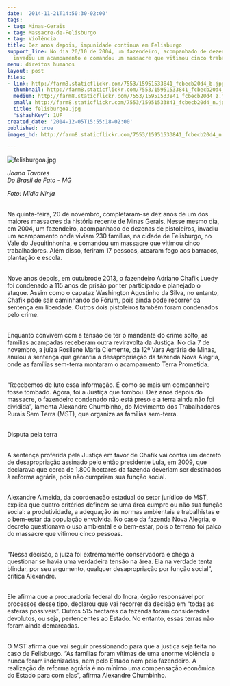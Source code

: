 ```yaml
---
date: '2014-11-21T14:50:30-02:00'
tags:
- tag: Minas-Gerais
- tag: Massacre-de-Felisburgo
- tag: Violência
title: Dez anos depois, impunidade continua em Felisburgo
support_line: No dia 20/10 de 2004, um fazendeiro, acompanhado de dezenas de pistoleiros,
  invadiu um acampamento e comandou um massacre que vitimou cinco trabalhadores.
menu: direitos humanos
layout: post
files:
- link: http://farm8.staticflickr.com/7553/15951533841_fcbecb20d4_b.jpg
  thumbnail: http://farm8.staticflickr.com/7553/15951533841_fcbecb20d4_t.jpg
  medium: http://farm8.staticflickr.com/7553/15951533841_fcbecb20d4_z.jpg
  small: http://farm8.staticflickr.com/7553/15951533841_fcbecb20d4_n.jpg
  title: felisburgoa.jpg
  "$$hashKey": 1UF
created_date: '2014-12-05T15:55:18-02:00'
published: true
images_hd: http://farm8.staticflickr.com/7553/15951533841_fcbecb20d4_n.jpg

---
```

<p><img alt="felisburgoa.jpg" src="http://farm8.staticflickr.com/7553/15951533841_fcbecb20d4_b.jpg" /></p>

<p><em>Joana Tavares<br />
Do Brasil de Fato - MG</em></p>

<p><em>Foto: M&iacute;dia Ninja</em></p>

<p><br />
Na quinta-feira, 20 de novembro, completaram-se dez anos de um dos maiores massacres da hist&oacute;ria recente de Minas Gerais. Nesse mesmo dia, em 2004, um fazendeiro, acompanhado de dezenas de pistoleiros, invadiu um acampamento onde viviam 230 fam&iacute;lias, na cidade de Felisburgo, no Vale do Jequitinhonha, e comandou um massacre que vitimou cinco trabalhadores. Al&eacute;m disso, feriram 17 pessoas, atearam fogo aos barracos, planta&ccedil;&atilde;o e escola.</p>

<p><br />
Nove anos depois, em outubrode 2013, o fazendeiro Adriano Chafik Luedy foi condenado a 115 anos de pris&atilde;o por ter participado e planejado o ataque. Assim como o capataz Washington Agostinho da Silva, no entanto, Chafik p&ocirc;de sair caminhando do F&oacute;rum, pois ainda pode recorrer da senten&ccedil;a em liberdade. Outros dois pistoleiros tamb&eacute;m foram condenados pelo crime.</p>

<p><br />
Enquanto convivem com a tens&atilde;o de ter o mandante do crime solto, as fam&iacute;lias acampadas receberam outra reviravolta da Justi&ccedil;a. No dia 7 de novembro, a ju&iacute;za Rosilene Maria Clemente, da 12&ordf; Vara Agr&aacute;ria de Minas, anulou a senten&ccedil;a que garantia a desapropria&ccedil;&atilde;o da fazenda Nova Alegria, onde as fam&iacute;lias sem-terra montaram o acampamento Terra Prometida.</p>

<p><br />
&ldquo;Recebemos de luto essa informa&ccedil;&atilde;o. &Eacute; como se mais um companheiro fosse tombado. Agora, foi a Justi&ccedil;a que tombou. Dez anos depois do massacre, o fazendeiro condenado n&atilde;o est&aacute; preso e a terra ainda n&atilde;o foi dividida&rdquo;, lamenta Alexandre Chumbinho, do Movimento dos Trabalhadores Rurais Sem Terra (MST), que organiza as fam&iacute;lias sem-terra.</p>

<p><br />
Disputa pela terra</p>

<p><br />
A senten&ccedil;a proferida pela Justi&ccedil;a em favor de Chafik vai contra um decreto de desapropria&ccedil;&atilde;o assinado pelo ent&atilde;o presidente Lula, em 2009, que declarava que cerca de 1.800 hectares da fazenda deveriam ser destinados &agrave; reforma agr&aacute;ria, pois n&atilde;o cumpriam sua fun&ccedil;&atilde;o social.</p>

<p><br />
Alexandre Almeida, da coordena&ccedil;&atilde;o estadual do setor jur&iacute;dico do MST, explica que quatro crit&eacute;rios definem se uma &aacute;rea cumpre ou n&atilde;o sua fun&ccedil;&atilde;o social: a produtividade, a adequa&ccedil;&atilde;o &agrave;s normas ambientais e trabalhistas e o bem-estar da popula&ccedil;&atilde;o envolvida. No caso da fazenda Nova Alegria, o decreto questionava o uso ambiental e o bem-estar, pois o terreno foi palco do massacre que vitimou cinco pessoas.&nbsp;</p>

<p><br />
&ldquo;Nessa decis&atilde;o, a ju&iacute;za foi extremamente conservadora e chega a questionar se havia uma verdadeira tens&atilde;o na &aacute;rea. Ela na verdade tenta blindar, por seu argumento, qualquer desapropria&ccedil;&atilde;o por fun&ccedil;&atilde;o social&rdquo;, critica Alexandre.&nbsp;</p>

<p><br />
Ele afirma que a procuradoria federal do Incra, &oacute;rg&atilde;o respons&aacute;vel por processos desse tipo, declarou que vai recorrer da decis&atilde;o em &ldquo;todas as esferas poss&iacute;veis&rdquo;. Outros 515 hectares da fazenda foram considerados devolutos, ou seja, pertencentes ao Estado. No entanto, essas terras n&atilde;o foram ainda demarcadas.&nbsp;</p>

<p><br />
O MST afirma que vai seguir pressionando para que a justi&ccedil;a seja feita no caso de Felisburgo. &ldquo;As fam&iacute;lias foram v&iacute;timas de uma enorme viol&ecirc;ncia e nunca foram indenizadas, nem pelo Estado nem pelo fazendeiro. A realiza&ccedil;&atilde;o da reforma agr&aacute;ria &eacute; no m&iacute;nimo uma compensa&ccedil;&atilde;o econ&ocirc;mica do Estado para com elas&rdquo;, afirma Alexandre Chumbinho.&nbsp;</p>
